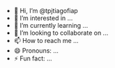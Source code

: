 - 👋 Hi, I’m @tpjtiagofiap
- 👀 I’m interested in ...
- 🌱 I’m currently learning ...
- 💞️ I’m looking to collaborate on ...
- 📫 How to reach me ...
- 😄 Pronouns: ...
- ⚡ Fun fact: ...

<!---
tpjtiagofiap/tpjtiagofiap is a ✨ special ✨ repository because its `README.md` (this file) appears on your GitHub profile.
You can click the Preview link to take a look at your changes.
--->
